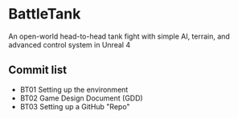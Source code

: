 # BattleTank
An open-world head-to-head tank fight with simple AI, terrain, and advanced control system in Unreal 4

## Commit list
* BT01 Setting up the environment
* BT02 Game Design Document (GDD)
* BT03 Setting up a GitHub "Repo"